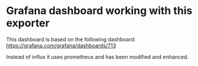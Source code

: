# Grafana dashboard working with this exporter

This dashboard is based on the following dashboard:
https://grafana.com/grafana/dashboards/713

Instead of influx it uses prometheus and has been modified and enhanced.
